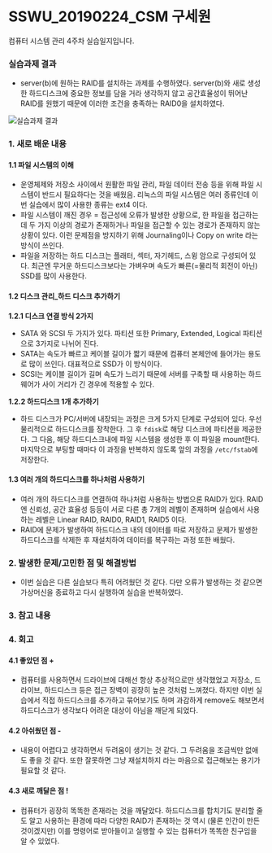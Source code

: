 # SSWU_20190224_CSM 구세원 

컴퓨터 시스템 관리 4주차 실습일지입니다.

### 실습과제 결과

- server(b)에 원하는 RAID를 설치하는 과제를 수행하였다. server(b)와 새로 생성한 하드디스크에 중요한 정보를 담을 거라 생각하지 않고 공간효율성이 뛰어난 RAID를 원했기 때문에 이러한 조건을 충족하는 RAID0을 설치하였다. 

![실습과제 결과](https://user-images.githubusercontent.com/65717358/113588123-b4dcc880-966a-11eb-8505-cb13df0f6f1c.PNG)

 
 
### 1. 새로 배운 내용

#### 1.1 파일 시스템의 이해

- 운영체제와 저장소 사이에서 원활한 파일 관리, 파일 데이터 전송 등을 위해 파일 시스템이 반드시 필요하다는 것을 배웠음. 리눅스의 파일 시스템은 여러 종류인데 이번 실습에서 많이 사용한 종류는 ext4 이다. 
- 파일 시스템이 깨진 경우 = 접근성에 오류가 발생한 상황으로, 한 파일을 접근하는데 두 가지 이상의 경로가 존재하거나 파일을 접근할 수 있는 경로가 존재하지 않는 상황이 있다. 이런 문제점을 방지하기 위해 Journaling이나 Copy on write 라는 방식이 쓰인다. 
- 파일을 저장하는 하드 디스크는 플래터, 섹터, 자기헤드, 스윙 암으로 구성되어 있다. 최근엔 무거운 하드디스크보다는 가벼우며 속도가 빠른(=물리적 회전이 아닌) SSD를 많이 사용한다. 
 
#### 1.2 디스크 관리_하드 디스크 추가하기
**1.2.1 디스크 연결 방식 2가지** 
- SATA 와 SCSI 두 가지가 있다. 파티션 또한 Primary, Extended, Logical 파티션으로 3가지로 나뉘어 진다. 
- SATA는 속도가 빠르고 케이블 길이가 짧기 때문에 컴퓨터 본체안에 들어가는 용도로 많이 쓰인다. 대표적으로 SSD가 이 방식이다. 
- SCSI는 케이블 길이가 길며 속도가 느리기 때문에 서버를 구축할 때 사용하는 하드웨어가 사이 거리가 긴 경우에 적용할 수 있다. 

**1.2.2 하드디스크 1개 추가하기**
  - 하드 디스크가 PC/서버에 내장되는 과정은 크게 5가지 단계로 구성되어 있다. 우선 물리적으로 하드디스크를  장착한다. 그 후 `fdisk`로 해당 디스크에 파티션을 제공한다. 그 다음, 해당 하드디스크내에 파일 시스템을 생성한 후 이 파일을 mount한다. 마지막으로 부팅할 때마다 이 과정을 반복하지 않도록 앞의 과정을 `/etc/fstab`에 저장한다. 
    
#### 1.3 여러 개의 하드디스크를 하나처럼 사용하기 

- 여러 개의 하드디스크를 연결하여 하나처럼 사용하는 방법으론 RAID가 있다. RAID엔 신뢰성, 공간 효율성 등등이 서로 다른 총 7개의 레벨이 존재하며 실습에서 사용하는 레벨은 Linear RAID, RAID0, RAID1, RAID5 이다. 
- RAID에 문제가 발생하여 하드디스크 내의 데이터를 따로 저장하고 문제가 발생한 하드디스크를 삭제한 후 재설치하여 데이터를 복구하는 과정 또한 배웠다. 


### 2. 발생한 문제/고민한 점 및 해결방법

	
- 이번 실습은 다른 실습보다 특히 어려웠던 것 같다. 다만 오류가 발생하는 것 같으면 가상머신을 종료하고 다시 실행하여 실습을 반복하였다. 


### 3. 참고 내용



### 4. 회고    
    
#### 4.1 좋았던 점 +
	
- 컴퓨터를 사용하면서 드라이브에 대해선 항상 추상적으로만 생각했었고 저장소, 드라이브, 하드디스크 등은 접근 장벽이 굉장히 높은 것처럼 느껴졌다. 하지만 이번 실습에서 직접 하드디스크를 추가하고 묶어보기도 하며 과감하게 remove도 해보면서 하드디스크가 생각보다 어려운 대상이 아님을 깨닫게 되었다. 

#### 4.2 아쉬웠던 점 -
	
- 내용이 어렵다고 생각하면서 두려움이 생기는 것 같다. 그 두려움을 조금씩만 없애도 좋을 것 같다. 또한 잘못하면 그냥 재설치하지 라는 마음으로 접근해보는 용기가 필요할 것 같다. 
  
#### 4.3 새로 깨달은 점 !
	
- 컴퓨터가 굉장히 똑똑한 존재라는 것을 깨달았다. 하드디스크를 합치기도 분리할 줄도 알고 사용하는 환경에 따라 다양한 RAID가 존재하는 것 역시 (물론  인간이 만든 것이겠지만) 이를 명령어로 받아들이고 실행할 수 있는 컴퓨터가 똑똑한 친구임을 알 수 있었다. 	  
